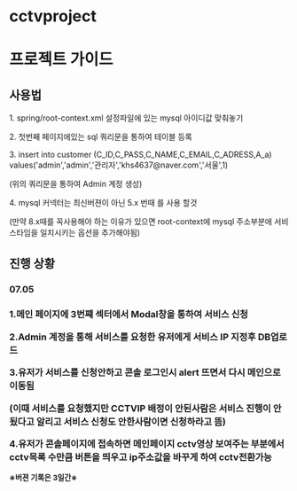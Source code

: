 # cctvproject
<h1>프로젝트 가이드</h1>
<h2>사용법</h2>
<p>1. spring/root-context.xml 설정파일에 있는 mysql 아이디값 맞춰놓기<p>
<p>2. 첫번째 페이지에있는 sql 쿼리문을 통하여 테이블 등록</p>
<p>3. insert into customer (C_ID,C_PASS,C_NAME,C_EMAIL,C_ADRESS,A_a) values('admin','admin','관리자','khs4637@naver.com','서울',1)</p>
<p> (위의 쿼리문을 통하여 Admin 계정 생성) </p>
<p> 4. mysql 커넥터는 최신버젼이 아닌 5.x 번때 를 사용 할것 </p>
<p>(만약 8.x때를 꼭사용해야 하는 이유가 있으면 root-context에 mysql 주소부분에 서비스타임을 일치시키는 옵션을 추가해야됨) </p>

<h2>진행 상황</h2>
<h3>07.05<h3>
 <p>1.메인 페이지에 3번쨰 섹터에서 Modal창을 통하여 서비스 신청</p>
<p>2.Admin 계정을 통해 서비스를 요청한 유저에게 서비스 IP 지정후 DB업로드</p>
<p>3.유저가 서비스를 신청안하고 콘솔 로그인시 alert 뜨면서 다시 메인으로 이동됨</p>
<p>(이때 서비스를 요청했지만 CCTVIP 배정이 안된사람은 서비스 진행이 안됬다고 알리고 서비스 신청도 안한사람이면 신청하라고 뜸)</p>
 <p>4.유저가 콘솔페이지에 접속하면 메인페이지 cctv영상 보여주는 부분에서 cctv목록 수만큼 버튼을 띄우고 ip주소값을 바꾸게 하여 cctv전환가능</p>
 <p style="font-size:10pt;">※버젼 기록은 3일간※</p>
  
  
